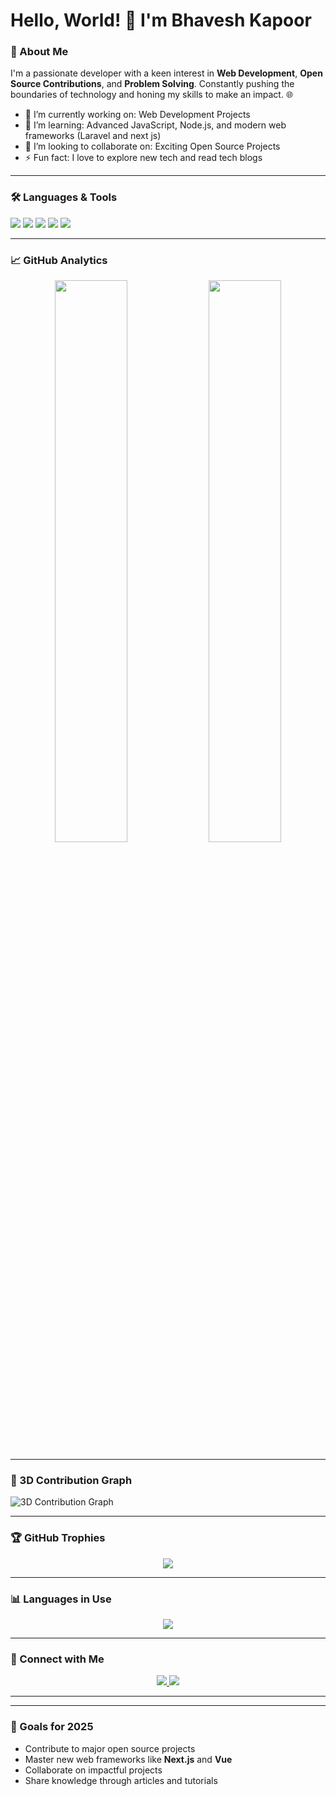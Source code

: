 # Hello, World! 👋 I'm Bhavesh Kapoor

### 🚀 About Me
I'm a passionate developer with a keen interest in **Web Development**, **Open Source Contributions**, and **Problem Solving**. Constantly pushing the boundaries of technology and honing my skills to make an impact. 🌐

- 🔭 I’m currently working on: Web Development Projects
- 🌱 I’m learning: Advanced JavaScript, Node.js, and modern web frameworks (Laravel and next js)
- 👯 I’m looking to collaborate on: Exciting Open Source Projects
- ⚡ Fun fact: I love to explore new tech and read tech blogs

---

### 🛠️ Languages & Tools
<p align="left">
  <img src="https://img.shields.io/badge/JavaScript-F7DF1E?style=for-the-badge&logo=javascript&logoColor=black">
  <img src="https://img.shields.io/badge/HTML-E34F26?style=for-the-badge&logo=html5&logoColor=white">
  <img src="https://img.shields.io/badge/CSS-1572B6?style=for-the-badge&logo=css3&logoColor=white">
  <img src="https://img.shields.io/badge/PHP-777BB4?style=for-the-badge&logo=php&logoColor=white">
  <img src="https://img.shields.io/badge/Python-3776AB?style=for-the-badge&logo=python&logoColor=white">
</p>

---

### 📈 GitHub Analytics

<div align="center">
  <img src="https://github-readme-stats.vercel.app/api?username=Bhavesh-kapoor&show_icons=true&theme=tokyonight" width="48%" />
  <img src="https://github-readme-streak-stats.herokuapp.com/?user=Bhavesh-kapoor&theme=tokyonight" width="48%" />
</div>

---

### 🌌 3D Contribution Graph
![3D Contribution Graph](https://github.com/Bhavesh-kapoor/Bhavesh-kapoor/blob/main/profile-3d-contrib/profile-seasonal.svg)

---

### 🏆 GitHub Trophies
<p align="center">
  <img src="https://github-profile-trophy.vercel.app/?username=Bhavesh-kapoor&theme=onestar&no-frame=true&margin-w=15&margin-h=15" />
</p>

---

### 📊 Languages in Use
<p align="center">
  <img src="https://github-readme-stats.vercel.app/api/top-langs/?username=Bhavesh-kapoor&layout=compact&theme=tokyonight" />
</p>

---

### 🤝 Connect with Me
<p align="center">
  <a href="https://www.linkedin.com/in/bhavesh-kapoor" target="_blank">
    <img src="https://img.shields.io/badge/LinkedIn-Bhavesh--Kapoor-blue?style=for-the-badge&logo=linkedin">
  </a>
  <a href="mailto:bhaveshkapoor09@gmail.com" target="_blank">
    <img src="https://img.shields.io/badge/Email-Contact%20Me-informational?style=for-the-badge&logo=gmail&color=EA4335">
  </a>
</p>

---
---

### 🥅 Goals for 2025
- Contribute to major open source projects
- Master new web frameworks like **Next.js** and **Vue**
- Collaborate on impactful projects
- Share knowledge through articles and tutorials
